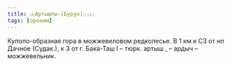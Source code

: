```yaml
---
title: ⒜Артышлы-[Бурун]⒯⒵
tags: [ороним]
---
```


Куполо-образная гора в можжевеловом редколесье. В 1 км к СЗ от нп Дачное
(Судак.), к З от г. Бака-Таш I – тюрк. артыш , – ардыч – можжевельник.
